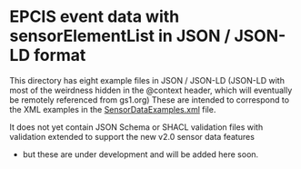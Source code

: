 # EPCIS event data with sensorElementList in JSON / JSON-LD format

This directory has eight example files in JSON / JSON-LD  (JSON-LD with most of the  weirdness hidden in the @context header, which will eventually be remotely referenced from gs1.org)
These are intended to correspond to the XML examples in the [SensorDataExamples.xml](../XSD/SensorDataExamples.xml) file.

It does not yet contain JSON Schema or SHACL validation files with validation extended to support the new v2.0 sensor data features 
- but these are under development and will be added here soon.


